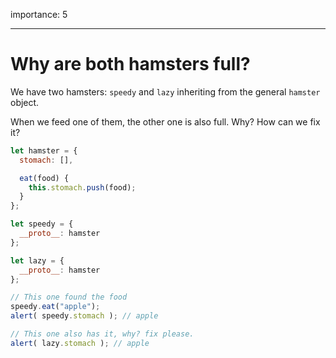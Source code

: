 importance: 5

---

# Why are both hamsters full?

We have two hamsters: `speedy` and `lazy` inheriting from the general `hamster` object. 

When we feed one of them, the other one is also full. Why? How can we fix it?

```js run
let hamster = {
  stomach: [],

  eat(food) {
    this.stomach.push(food);
  }
};

let speedy = {
  __proto__: hamster
};

let lazy = {
  __proto__: hamster
};

// This one found the food
speedy.eat("apple");
alert( speedy.stomach ); // apple

// This one also has it, why? fix please.
alert( lazy.stomach ); // apple
```

